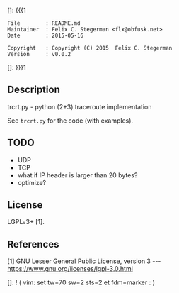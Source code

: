 []: {{{1

    File        : README.md
    Maintainer  : Felix C. Stegerman <flx@obfusk.net>
    Date        : 2015-05-16

    Copyright   : Copyright (C) 2015  Felix C. Stegerman
    Version     : v0.0.2

[]: }}}1

<!-- badge? -->

## Description

trcrt.py - python (2+3) traceroute implementation

See `trcrt.py` for the code (with examples).

## TODO

* UDP
* TCP
* what if IP header is larger than 20 bytes?
* optimize?

## License

LGPLv3+ [1].

## References

[1] GNU Lesser General Public License, version 3
--- https://www.gnu.org/licenses/lgpl-3.0.html

[]: ! ( vim: set tw=70 sw=2 sts=2 et fdm=marker : )
